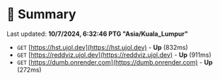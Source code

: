 # 📖 Summary
Last updated: **10/7/2024, 6:32:46 PTG "Asia/Kuala_Lumpur"**

- `GET` [https://hst.ujol.dev](https://hst.ujol.dev) - **Up** (832ms)
- `GET` [https://reddviz.ujol.dev](https://reddviz.ujol.dev) - **Up** (911ms)
- `GET` [https://dumb.onrender.com](https://dumb.onrender.com) - **Up** (272ms)
